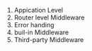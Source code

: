 <!-- ! Middleware -->
<!-- ? types of Middleware -->
1. Appication Level 
2. Router level Middleware
3. Error handing
4. buil-in Middleware
5. Third-party Middleware


